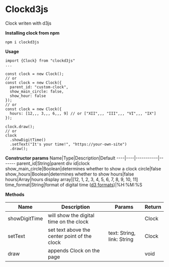# Clockd3js
Clock writen with d3js


**Installing clock from npm**

`npm i clockd3js`

**Usage**

```
import {Clock} from "clockd3js"
...

const clock = new Clock();
// or
const clock = new Clock({
  parent_id: "custom-clock",
  show_main_circle: false,
  show_hour: false
});
// or
const clock = new Clock({
  hours: [12,,, 3,,, 6,,, 9] // or ["XII",,, "III",,, "VI",,, "IX"]
});

clock.draw();
// or
clock
  .showDigitTime()
  .setText("It's your time!", "https://your-own-site")
  .draw();

```

**Constructor params**
Name|Type|Description|Default
----|----|-----------|-------
parent_id|String|parent div id|clock
show_main_circle|Boolean|determines whether to show a clock circle|false
show_hours|Boolean|determines whether to show hours|false
hours|Array|hours display array|[12, 1, 2, 3, 4, 5, 6, 7, 8, 9, 10, 11]
time_format|String|format of digital time ([d3 formats](https://github.com/d3/d3-time-format/tree/v2.2.3#locale_format))|%H:%M:%S

**Methods**

Name|Description|Params|Return
----|-----------|------|------
showDigitTime|will show the digital time on the clock||Clock
setText|set text above the center point of the clock|text: String, link: String|Clock
draw|appends Clock on the page||void
